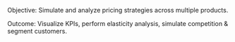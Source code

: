 Objective: Simulate and analyze pricing strategies across multiple products.

Outcome: Visualize KPIs, perform elasticity analysis, simulate competition & segment customers.




